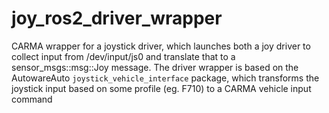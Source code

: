 # joy_ros2_driver_wrapper

CARMA wrapper for a joystick driver, which launches both a joy driver to collect input from /dev/input/js0 and translate that to a sensor_msgs::msg::Joy message. The driver wrapper is based on the AutowareAuto `joystick_vehicle_interface` package, which transforms the joystick input based on some profile (eg. F710) to a CARMA vehicle input command